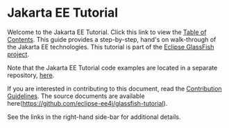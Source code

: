 # Jakarta EE Tutorial

Welcome to the Jakarta EE Tutorial. Click this link to view the [Table of Contents](https://eclipse-ee4j.github.io/glassfish-tutorial/tut/toc.html). This guide provides a step-by-step, hand's on walk-through of the Jakarta EE technologies.
This tutorial is part of the [Eclipse GlassFish project](https://projects.eclipse.org/projects/ee4j.glassfish).

Note that the Jakarta EE Tutorial code examples are located in a separate repository, [here](https://github.com/eclipse-ee4j/glassfish-tutorial-examples).

If you are interested in contributing to this document, read the [Contribution Guidelines](https://github.com/eclipse-ee4j/glassfish-tutorial/blob/master/CONTRIBUTING.md). The source documents are available here(https://github.com/eclipse-ee4j/glassfish-tutorial).

See the links in the right-hand side-bar for additional details.

